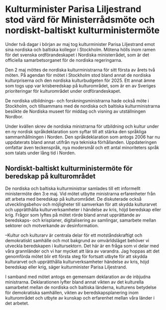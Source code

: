 # Kulturminister Parisa Liljestrand stod värd för Ministerrådsmöte och nordiskt-baltiskt kulturministermöte

Under två dagar i början av maj tog kulturminister Parisa Liljestrand emot sina nordiska och baltiska kollegor i Stockholm. Mötena hölls inom ramen för det svenska ordförandeskapet i Nordiska ministerrådet, som är det officiella samarbetsorganet för de nordiska regeringarna.

Den 2 maj möttes de nordiska kulturministrarna för sitt första av årets två möten. På agendan för mötet i Stockholm stod bland annat de nordiska kulturpriserna och den nordiska kulturbudgeten för 2025. Ett annat ämne som togs upp var krisberedskap på kulturområdet, som är en av Sveriges prioriteringar för kulturområdet under ordförandeskapet.

De nordiska utbildnings- och forskningsministrarna hade också möte i Stockholm, och tillsammans med de nordiska och baltiska kulturministrarna besökte de Nordiska museet för middag och visning av utställningen Nordbor.

Under kvällen skrev de nordiska ministrarna för utbildning och kultur under en ny nordisk språkdeklaration som syftar till att stärka den språkliga sammanhållningen i Norden. Den språkdeklaration som antogs 2006 har nu uppdaterats bland annat utifrån nya tekniska förhållanden. Uppdateringen omfattar även teckenspråk, nya modersmål och ett antal minoriteters språk som talats under lång tid i Norden.

## Nordiskt-baltiskt kulturministermöte för beredskap på kulturområdet

De nordiska och baltiska kulturministrar samlades till ett informellt ministermöte den 3:e maj. Vid mötet utbytte ministrarna erfarenheter från att arbeta med beredskap på kulturområdet. De diskuterade också utvecklingsbehov och möjligheter till samverkan för att skydda kulturarvet och upprätthålla kulturverksamheter i händelse av kris, höjd beredskap eller krig. Frågor som lyftes på mötet rörde bland annat upprättande av beredskaps- och krisplaner, digitalisering av samlingar, samarbete mellan sektorer och motverkande av desinformation.

–Kultur och kulturarv är centrala delar för ett motståndskraftigt och demokratiskt samhälle och mot bakgrund av omvärldsläget behöver vi utveckla beredskapen i kultursektorn. Det här är en fråga som vi delar med våra grannländer och vi har mycket att lära av varandra. Jag hoppas att det genomförda mötet blir ett första steg för fortsatt utbyte för att skydda kulturarvet och upprätthålla kulturverksamheter händelse av kris, höjd beredskap eller krig, säger kulturminister Parisa Liljestrand.

I samband med mötet antogs en gemensam deklaration av de inbjudna ministrarna. Deklarationen lyfter bland annat vikten av det kulturella samarbetet mellan de nordiska och baltiska länderna, kulturens betydelse för demokratiska samhällen, vikten av beredskapsplanering inom kulturområdet och utbyte av kunskap och erfarenhet mellan våra länder i det arbetet.

